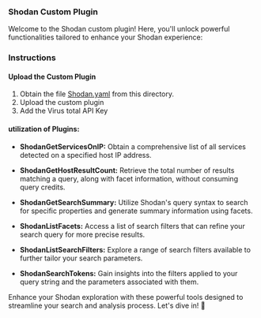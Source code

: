 ### Shodan Custom Plugin

Welcome to the Shodan custom plugin! Here, you'll unlock powerful functionalities tailored to enhance your Shodan experience:
### Instructions
#### Upload the Custom Plugin

1. Obtain the file [Shodan.yaml](https://github.com/Azure/Copilot-For-Security/blob/main/Plugins/Community%20Based%20Plugins/Shodan/Shodan.yaml) from this directory.
2. Upload the custom plugin
3. Add the Virus total API Key

#### utilization of Plugins:

- **ShodanGetServicesOnIP:** Obtain a comprehensive list of all services detected on a specified host IP address.

- **ShodanGetHostResultCount:** Retrieve the total number of results matching a query, along with facet information, without consuming query credits.

- **ShodanGetSearchSummary:** Utilize Shodan's query syntax to search for specific properties and generate summary information using facets.

- **ShodanListFacets:** Access a list of search filters that can refine your search query for more precise results.

- **ShodanListSearchFilters:** Explore a range of search filters available to further tailor your search parameters.

- **ShodanSearchTokens:** Gain insights into the filters applied to your query string and the parameters associated with them.

Enhance your Shodan exploration with these powerful tools designed to streamline your search and analysis process. Let's dive in! 🚀

